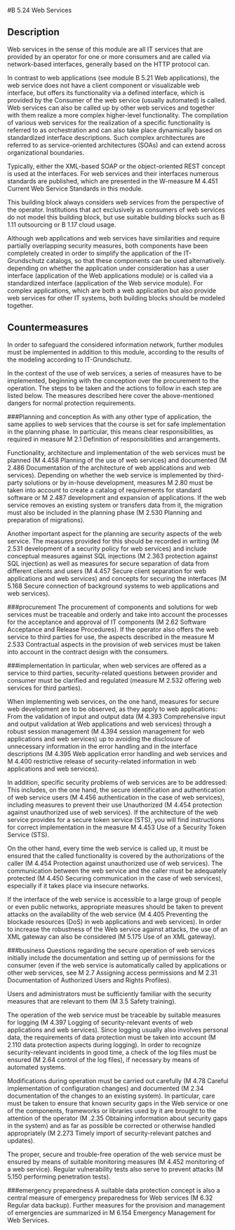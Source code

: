 #B 5.24 Web Services
## Description 
Web services in the sense of this module are all IT services that are provided by an operator for one or more consumers and are called via network-based interfaces, generally based on the HTTP protocol can.

In contrast to web applications (see module B 5.21 Web applications), the web service does not have a client component or visualizable web interface, but offers its functionality via a defined interface, which is provided by the Consumer of the web service (usually automated) is called. Web services can also be called up by other web services and together with them realize a more complex higher-level functionality. The compilation of various web services for the realization of a specific functionality is referred to as orchestration and can also take place dynamically based on standardized interface descriptions. Such complex architectures are referred to as service-oriented architectures (SOAs) and can extend across organizational boundaries.

Typically, either the XML-based SOAP or the object-oriented REST concept is used at the interfaces. For web services and their interfaces numerous standards are published, which are presented in the W-measure M 4.451 Current Web Service Standards in this module.

This building block always considers web services from the perspective of the operator. Institutions that act exclusively as consumers of web services do not model this building block, but use suitable building blocks such as B 1.11 outsourcing or B 1.17 cloud usage.

Although web applications and web services have similarities and require partially overlapping security measures, both components have been completely created in order to simplify the application of the IT-Grundschutz catalogs, so that these components can be used alternatively. depending on whether the application under consideration has a user interface (application of the Web applications module) or is called via a standardized interface (application of the Web service module). For complex applications, which are both a web application but also provide web services for other IT systems, both building blocks should be modeled together.



## Countermeasures 
In order to safeguard the considered information network, further modules must be implemented in addition to this module, according to the results of the modeling according to IT-Grundschutz.

In the context of the use of web services, a series of measures have to be implemented, beginning with the conception over the procurement to the operation. The steps to be taken and the actions to follow in each step are listed below. The measures described here cover the above-mentioned dangers for normal protection requirements.



###Planning and conception
As with any other type of application, the same applies to web services that the course is set for safe implementation in the planning phase. In particular, this means clear responsibilities, as required in measure M 2.1 Definition of responsibilities and arrangements.

Functionality, architecture and implementation of the web services must be planned (M 4.458 Planning of the use of web services) and documented (M 2.486 Documentation of the architecture of web applications and web services). Depending on whether the web service is implemented by third-party solutions or by in-house development, measures M 2.80 must be taken into account to create a catalog of requirements for standard software or M 2.487 development and expansion of applications. If the web service removes an existing system or transfers data from it, the migration must also be included in the planning phase (M 2.530 Planning and preparation of migrations).

Another important aspect for the planning are security aspects of the web service. The measures provided for this should be recorded in writing (M 2.531 development of a security policy for web services) and include conceptual measures against SQL injections (M 2.363 protection against SQL injection) as well as measures for secure separation of data from different clients and users (M 4.457 Secure client separation for web applications and web services) and concepts for securing the interfaces (M 5.168 Secure connection of background systems to web applications and web services).



###procurement
The procurement of components and solutions for web services must be traceable and orderly and take into account the processes for the acceptance and approval of IT components (M 2.62 Software Acceptance and Release Procedures). If the operator also offers the web service to third parties for use, the aspects described in the measure M 2.533 Contractual aspects in the provision of web services must be taken into account in the contract design with the consumers.



###implementation
In particular, when web services are offered as a service to third parties, security-related questions between provider and consumer must be clarified and regulated (measure M 2.532 offering web services for third parties).

When implementing web services, on the one hand, measures for secure web development are to be observed, as they apply to web applications: From the validation of input and output data (M 4.393 Comprehensive input and output validation at Web applications and web services) through a robust session management (M 4.394 session management for web applications and web services) up to avoiding the disclosure of unnecessary information in the error handling and in the interface descriptions (M 4.395 Web application error handling and web services and M 4.400 restrictive release of security-related information in web applications and web services).

In addition, specific security problems of web services are to be addressed: This includes, on the one hand, the secure identification and authentication of web service users (M 4.456 authentication in the case of web services), including measures to prevent their use Unauthorized (M 4.454 protection against unauthorized use of web services). If the architecture of the web service provides for a secure token service (STS), you will find instructions for correct implementation in the measure M 4.453 Use of a Security Token Service (STS).

On the other hand, every time the web service is called up, it must be ensured that the called functionality is covered by the authorizations of the caller (M 4.454 Protection against unauthorized use of web services). The communication between the web service and the caller must be adequately protected (M 4.450 Securing communication in the case of web services), especially if it takes place via insecure networks.

If the interface of the web service is accessible to a large group of people or even public networks, appropriate measures should be taken to prevent attacks on the availability of the web service (M 4.405 Preventing the blockade resources (DoS) in web applications and web services). In order to increase the robustness of the Web service against attacks, the use of an XML gateway can also be considered (M 5.175 Use of an XML gateway).



###business
Questions regarding the secure operation of web services initially include the documentation and setting up of permissions for the consumer (even if the web service is automatically called by applications or other web services, see M 2.7 Assigning access permissions and M  2.31 Documentation of Authorized Users and Rights Profiles).

Users and administrators must be sufficiently familiar with the security measures that are relevant to them (M 3.5 Safety training).

The operation of the web service must be traceable by suitable measures for logging (M 4.397 Logging of security-relevant events of web applications and web services). Since logging usually also involves personal data, the requirements of data protection must be taken into account (M 2.110 data protection aspects during logging). In order to recognize security-relevant incidents in good time, a check of the log files must be ensured (M 2.64 control of the log files), if necessary by means of automated systems.

Modifications during operation must be carried out carefully (M 4.78 Careful implementation of configuration changes) and documented (M 2.34 documentation of the changes to an existing system). In particular, care must be taken to ensure that known security gaps in the Web service or one of the components, frameworks or libraries used by it are brought to the attention of the operator (M .2.35 Obtaining information about security gaps in the system) and as far as possible be corrected or otherwise handled appropriately (M 2.273 Timely import of security-relevant patches and updates).

The proper, secure and trouble-free operation of the web service must be ensured by means of suitable monitoring measures (M 4.452 monitoring of a web service). Regular vulnerability tests also serve to prevent attacks (M 5.150 performing penetration tests).



###emergency preparedness
A suitable data protection concept is also a central measure of emergency preparedness for Web services (M 6.32 Regular data backup). Further measures for the provision and management of emergencies are summarized in M 6.154 Emergency Management for Web Services.



